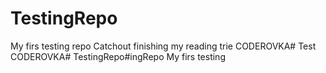 # TestingRepo
My firs testing repo
Catchout
finishing my reading trie
CODEROVKA# Test
CODEROVKA# TestingRepo#ingRepo
My firs testing 
